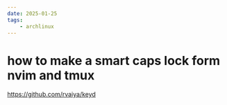 ```yaml
---
date: 2025-01-25 
tags: 
    - archlinux
---
```


# how to make a smart caps lock form nvim and tmux

https://github.com/rvaiya/keyd

